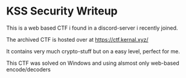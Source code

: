 # KSS Security Writeup

This is a web based CTF i found in a discord-server i recently joined. 

The archived CTF is hosted over at https://ctf.kernal.xyz/ 

It contains very much crypto-stuff but on a easy level, perfect for me.

This CTF was solved on Windows and using alsmost only web-based encode/decoders
